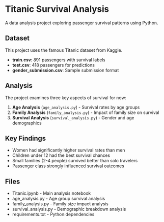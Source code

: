 # Titanic Survival Analysis

A data analysis project exploring passenger survival patterns using Python.

## Dataset

This project uses the famous Titanic dataset from Kaggle.

- **train.csv**: 891 passengers with survival labels
- **test.csv**: 418 passengers for predictions
- **gender_submission.csv**: Sample submission format

## Analysis

The project examines three key aspects of survival for now:

1. **Age Analysis** (`age_analysis.py`) - Survival rates by age groups
2. **Family Analysis** (`family_analysis.py`) - Impact of family size on survival
3. **Survival Analysis** (`survival_analysis.py`) - Gender and age demographics

## Key Findings

- Women had significantly higher survival rates than men
- Children under 12 had the best survival chances
- Small families (2-4 people) survived better than solo travelers
- Passenger class strongly influenced survival outcomes

## Files

- Titanic.ipynb - Main analysis notebook
- age_analysis.py - Age group survival analysis
- family_analysis.py - Family size impact analysis
- survival_analysis.py - Demographic breakdown analysis
- requirements.txt - Python dependencies
